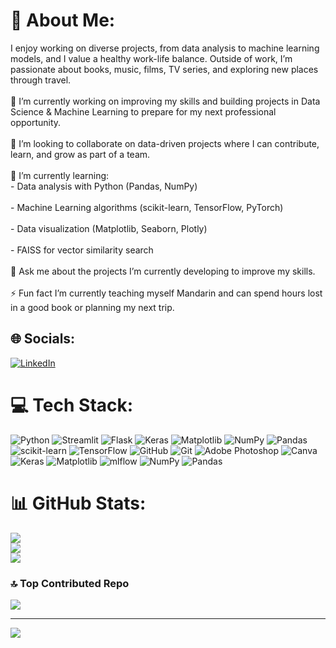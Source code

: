 # 💫 About Me:
I enjoy working on diverse projects, from data analysis to machine learning models, and I value a healthy work-life balance. Outside of work, I’m passionate about books, music, films, TV series, and exploring new places through travel.<br><br>🔭 I’m currently working on improving my skills and building projects in Data Science & Machine Learning to prepare for my next professional opportunity.<br><br>👯 I’m looking to collaborate on data-driven projects where I can contribute, learn, and grow as part of a team.<br><br>🌱 I’m currently learning:<br>- Data analysis with Python (Pandas, NumPy)<br><br>- Machine Learning algorithms (scikit-learn, TensorFlow, PyTorch)<br><br>- Data visualization (Matplotlib, Seaborn, Plotly)<br><br>- FAISS for vector similarity search<br><br>💬 Ask me about the projects I’m currently developing to improve my skills.<br><br>⚡ Fun fact I’m currently teaching myself Mandarin and can spend hours lost in a good book or planning my next trip.


## 🌐 Socials:
[![LinkedIn](https://img.shields.io/badge/LinkedIn-%230077B5.svg?logo=linkedin&logoColor=white)](https://linkedin.com/in/https://www.linkedin.com/in/noemigomezbouzada/) 

# 💻 Tech Stack:
![Python](https://img.shields.io/badge/python-3670A0?style=for-the-badge&logo=python&logoColor=ffdd54) ![Streamlit](https://img.shields.io/badge/Streamlit-%23FE4B4B.svg?style=for-the-badge&logo=streamlit&logoColor=white) ![Flask](https://img.shields.io/badge/flask-%23000.svg?style=for-the-badge&logo=flask&logoColor=white) ![Keras](https://img.shields.io/badge/Keras-%23D00000.svg?style=for-the-badge&logo=Keras&logoColor=white) ![Matplotlib](https://img.shields.io/badge/Matplotlib-%23ffffff.svg?style=for-the-badge&logo=Matplotlib&logoColor=black) ![NumPy](https://img.shields.io/badge/numpy-%23013243.svg?style=for-the-badge&logo=numpy&logoColor=white) ![Pandas](https://img.shields.io/badge/pandas-%23150458.svg?style=for-the-badge&logo=pandas&logoColor=white) ![scikit-learn](https://img.shields.io/badge/scikit--learn-%23F7931E.svg?style=for-the-badge&logo=scikit-learn&logoColor=white) ![TensorFlow](https://img.shields.io/badge/TensorFlow-%23FF6F00.svg?style=for-the-badge&logo=TensorFlow&logoColor=white) ![GitHub](https://img.shields.io/badge/github-%23121011.svg?style=for-the-badge&logo=github&logoColor=white) ![Git](https://img.shields.io/badge/git-%23F05033.svg?style=for-the-badge&logo=git&logoColor=white) ![Adobe Photoshop](https://img.shields.io/badge/adobe%20photoshop-%2331A8FF.svg?style=for-the-badge&logo=adobe%20photoshop&logoColor=white) ![Canva](https://img.shields.io/badge/Canva-%2300C4CC.svg?style=for-the-badge&logo=Canva&logoColor=white) ![Keras](https://img.shields.io/badge/Keras-%23D00000.svg?style=for-the-badge&logo=Keras&logoColor=white) ![Matplotlib](https://img.shields.io/badge/Matplotlib-%23ffffff.svg?style=for-the-badge&logo=Matplotlib&logoColor=black) ![mlflow](https://img.shields.io/badge/mlflow-%23d9ead3.svg?style=for-the-badge&logo=numpy&logoColor=blue) ![NumPy](https://img.shields.io/badge/numpy-%23013243.svg?style=for-the-badge&logo=numpy&logoColor=white) ![Pandas](https://img.shields.io/badge/pandas-%23150458.svg?style=for-the-badge&logo=pandas&logoColor=white)
# 📊 GitHub Stats:
![](https://github-readme-stats.vercel.app/api?username=NGB-91&theme=dark&hide_border=false&include_all_commits=false&count_private=false)<br/>
![](https://nirzak-streak-stats.vercel.app/?user=NGB-91&theme=dark&hide_border=false)<br/>
![](https://github-readme-stats.vercel.app/api/top-langs/?username=NGB-91&theme=dark&hide_border=false&include_all_commits=false&count_private=false&layout=compact)

### 🔝 Top Contributed Repo
![](https://github-contributor-stats.vercel.app/api?username=NGB-91&limit=5&theme=dark&combine_all_yearly_contributions=true)

---
[![](https://visitcount.itsvg.in/api?id=NGB-91&icon=0&color=6)](https://visitcount.itsvg.in)

